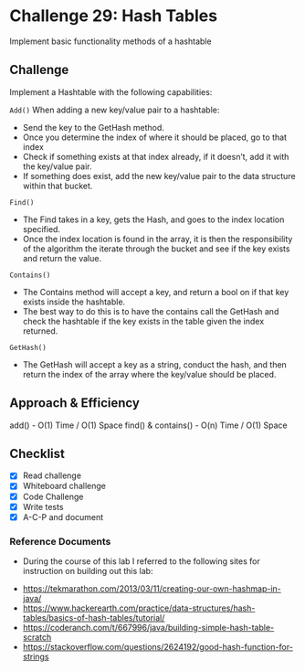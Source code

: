 # Challenge 29: Hash Tables
Implement basic functionality methods of a hashtable

## Challenge
Implement a Hashtable with the following capabilities:

`Add()`
 When adding a new key/value pair to a hashtable:
* Send the key to the GetHash method.
* Once you determine the index of where it should be placed, go to that index
* Check if something exists at that index already, if it doesn’t, add it with the key/value pair.
* If something does exist, add the new key/value pair to the data structure within that bucket.

`Find()`
* The Find takes in a key, gets the Hash, and goes to the index location specified.
* Once the index location is found in the array, it is then the responsibility of the algorithm the iterate through the bucket and see if the key exists and return the value.

`Contains()`
* The Contains method will accept a key, and return a bool on if that key exists inside the hashtable.
* The best way to do this is to have the contains call the GetHash and check the hashtable if the key exists in the table given the index returned.

`GetHash()`
* The GetHash will accept a key as a string, conduct the hash, and then return the index of the array where the key/value should be placed.

## Approach & Efficiency
 add() - O(1) Time / O(1) Space
 find() & contains() - O(n) Time / O(1) Space
 
## Checklist

  - [x] Read challenge
  - [x] Whiteboard challenge
  - [x] Code Challenge
  - [x] Write tests
  - [x] A-C-P and document

### Reference Documents
* During the course of this lab I referred to the following sites for instruction on building out this lab:
- https://tekmarathon.com/2013/03/11/creating-our-own-hashmap-in-java/
- https://www.hackerearth.com/practice/data-structures/hash-tables/basics-of-hash-tables/tutorial/
- https://coderanch.com/t/667996/java/building-simple-hash-table-scratch
- https://stackoverflow.com/questions/2624192/good-hash-function-for-strings
